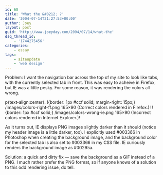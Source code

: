 ```yaml
---
id: 68
title: 'What the &#8212; ?'
date: '2004-07-14T21:27:53+00:00'
author: Joey
layout: post
guid: 'http://www.joeyday.com/2004/07/14/what-the'
dsq_thread_id:
    - '1744275456'
categories:
    - essay
tags:
    - siteupdate
    - 'web design'
---
```


Problem: I want the navigation bar across the top of my site to look like tabs, with the currently selected tab in front. This was easy to acheive in Firefox, but IE was a little pesky. For some reason, it was rendering the colors all wrong.

p{text-align:center}. !{border: 1px #ccf solid; margin-right: 15px;} /images/colors-right-ff.png 165×90 (Correct colors rendered in Firefox.)! !{border: 1px #ccf solid;} /images/colors-wrong-ie.png 165×90 (Incorrect colors rendered in Internet Explorer.)!

As it turns out, IE displays PNG images slightly darker than it should (notice my header image is a little darker, too). I explicitly used #003366 in Photoshop when creating the background image, and the background color for the selected tab is also set to #003366 in my CSS file. IE curiously renders the background image as #00295a.

Solution: a quick and dirty fix — save the background as a GIF instead of a PNG. I much rather prefer the PNG format, so if anyone knows of a solution to this odd rendering issue, do tell.